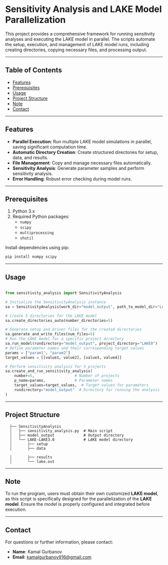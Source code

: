 # Sensitivity Analysis and LAKE Model Parallelization

This project provides a comprehensive framework for running sensitivity analyses and executing the LAKE model in parallel. The scripts automate the setup, execution, and management of LAKE model runs, including creating directories, copying necessary files, and processing output.

---

## Table of Contents
- [Features](#features)
- [Prerequisites](#prerequisites)
- [Usage](#usage)
- [Project Structure](#project-structure)
- [Note](#note)
- [Contact](#contact)

---

## Features
- **Parallel Execution**: Run multiple LAKE model simulations in parallel, saving significant computation time.
- **Automatic Directory Creation**: Create structured directories for setup, data, and results.
- **File Management**: Copy and manage necessary files automatically.
- **Sensitivity Analysis**: Generate parameter samples and perform sensitivity analysis.
- **Error Handling**: Robust error checking during model runs.

---

## Prerequisites

1. Python 3.x
2. Required Python packages:
   - `numpy`
   - `scipy`
   - `multiprocessing`
   - `shutil`

Install dependencies using pip:
```bash
pip install numpy scipy

```

---

## Usage
```python

from sensitivity_analysis import SensitivityAnalysis

# Initialize the SensitivityAnalysis instance
sa = SensitivityAnalysis(work_dir="model_output", path_to_model_dir="LAKE-LAKE3.0")

# Create 5 directories for the LAKE model
sa.create_directories_auto(number_directories=5)

# Generate setup and driver files for the created directories
sa.generate_and_write_files(num_files=5)
# Run the LAKE model for a specific project directory
sa.run_model(rundirectory="model_output", project_directory="LAKE0")
# Define parameter names and their corresponding target values
params = ["param1", "param2"]
target_values = [[value1, value2], [value3, value4]]

# Perform sensitivity analysis for 5 projects
sa.create_and_run_sensitivity_analysis(
    number=5,                  # Number of projects
    p_name=params,             # Parameter names
    target_values=target_values,  # Target values for parameters
    rundirectory="model_output"  # Directory for running the analysis
)
```

---

## Project Structure
```
  ├── SensitivityAnalysis
  │   ├── sensitivity_analysis.py  # Main script
  │   ├── model_output             # Output directory
  │   └── LAKE-LAKE3.0             # LAKE model directory
  │       ├── setup
  │       ├── data

  │       ├── results
  │       └── lake.out
   ```

---

## Note
To run the program, users must obtain their own customized **LAKE model**, as this script is specifically designed for the parallelization of the **LAKE model**. Ensure the model is properly configured and integrated before execution.


---
## Contact

For questions or further information, please contact:

- **Name**: Kamal Gurbanov  
- **Email**: [kamalgurbanov916@gmail.com](mailto:kamalgurbanov916@gmail.com)

